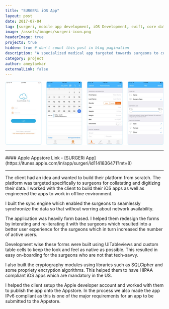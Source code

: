 ```yaml
---
title: "SURGERi iOS App"
layout: post
date: 2017-07-04
tag: [surgeri, mobile app development, iOS Development, swift, core data, encryption]
image: /assets/images/surgeri-icon.png
headerImage: true
projects: true
hidden: true # don't count this post in blog pagination
description: "A specialized medical app targeted towards surgeons to collate and analyze their data in a never before fashion."
category: project
author: ameytavkar
externalLink: false
---
```


![Screenshot](/assets/images/surgeri-screenshots.jpg)

<hr />
#### Apple Appstore Link - [SURGERi App](https://itunes.apple.com/in/app/surgeri/id1141836471?mt=8)
<hr />

The client had an idea and wanted to build their platform from scratch. The platform was targeted specifically to surgeons for collatating and digitizing their data. I worked with the client to build their iOS apps as well as engineered the apps to work in offline environment. 

I built the sync engine which enabled the surgeons to seamlessly synchronize the data so that without worring about network availability.

The application was heavily form based. I helped them redesign the forms by interating and re-iterating it with the surgeons which resulted into a better user experience for the surgeons which in turn increased the number of active users.

Development wise these forms were built using UITableviews and custom table cells to keep the look and feel as native as possible. This resulted in easy on-boarding for the surgeons who are not that tech-savvy.

I also built the cryptography modules using libraries such as SQLCipher and some propriety encryption algorithms. This helped them to have HIPAA compliant iOS apps which are mandatory in the US.

I helped the client setup the Apple developer account and worked with them to publish the app onto the Appstore. In the process we also made the app IPv6 compliant as this is one of the major requirements for an app to be submitted to the Appstore.
